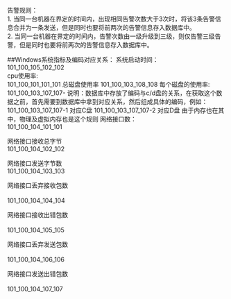 告警规则：
<br>1. 当同一台机器在界定的时间内，出现相同告警次数大于3次时，将该3条告警信息合并为一条发送，但是同时也要将前两次的告警信息存入数据库中。
<br>2. 当同一台机器在界定的时间内，告警次数由一级升级到三级，则仅告警三级告警，但是同时也要将前两次的告警信息存入数据库中。



##Windows系统指标及编码对应关系：
系统启动时间：<br>
    101_100_105_102_102  
cpu使用率:<br>
    101_100_101_101_101 
总磁盘使用率
	101_100_103_108_108
每个磁盘的使用率:<br> 
	101_100_103_107_107- 
	说明：数据库中存放了编码与c/d盘的关系，在获取这个数据之前，首先需要到数据库中拿到对应关系，然后组成具体的编码，例如：
	 101_100_103_107_107-1 对应C盘
	 101_100_103_107_107-2 对应D盘
由于内存也在其中，物理及虚拟内存也是这个规则
网络接口数：<br>
	101_100_104_101_101
	
网络接口接收总字节<br>
	101_100_104_102_102
	
网络接口发送字节数<br>
	101_100_104_103_103
	
 网络接口丢弃接收包数 <br>  
    101_100_104_104_104
    
 网络接口接收出错包数 <br>  
    101_100_104_105_105
    
 网络接口丢弃发送包数<br>  
    101_100_104_106_106
    
 网络接口发送出错包数 <br>  
    101_100_104_107_107
    
